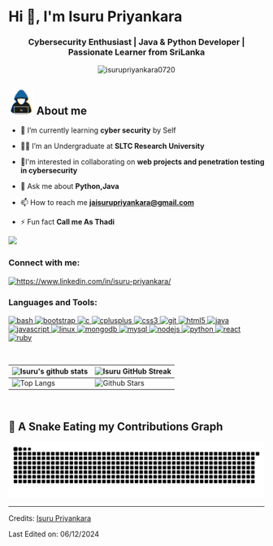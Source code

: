<h1 align="left">Hi 👋, I'm Isuru Priyankara</h1>
<h3 align="center">Cybersecurity Enthusiast | Java & Python Developer | Passionate Learner from SriLanka</h3>

<p align="center"> <img src="https://komarev.com/ghpvc/?username=isurupriyankara0720&label=Profile%20views&color=0e75b6&style=flat" alt="isurupriyankara0720" /> </p>





## <picture><img src = "https://github.com/0xAbdulKhalid/0xAbdulKhalid/raw/main/assets/mdImages/about_me.gif" width = 50px></picture> **About me**


- 🌱 I’m currently learning **cyber security** by Self

- 🧑‍🎓 I’m an Undergraduate at **SLTC Research University**

- 👯I'm interested in collaborating on **web projects and penetration testing in cybersecurity**

- 💬 Ask me about **Python,Java**

- 📫 How to reach me **jaisurupriyankara@gmail.com**

- ⚡ Fun fact **Call me As Thadi**


![](https://github.com/vikumkbv/vikumkbv/blob/master/icons/header_.png)

<h3 align="left">Connect with me:</h3>
<p align="left">
<a href="https://www.linkedin.com/in/isuru-priyankara/" target="blank"><img align="center" src="https://raw.githubusercontent.com/rahuldkjain/github-profile-readme-generator/master/src/images/icons/Social/linked-in-alt.svg" alt="https://www.linkedin.com/in/isuru-priyankara/" height="30" width="40" /></a>
</p>

<h3 align="left">Languages and Tools:</h3>
<p align="left"> <a href="https://www.gnu.org/software/bash/" target="_blank" rel="noreferrer"> <img src="https://github.com/Scar1109/skill-icons/blob/main/icons/Bash-Dark.svg" alt="bash" width="50" height="50"/> </a> <a href="https://getbootstrap.com" target="_blank" rel="noreferrer"> <img src="https://github.com/Scar1109/skill-icons/blob/main/icons/Bootstrap.svg" alt="bootstrap" width="50" height="50"/> </a> <a href="https://www.cprogramming.com/" target="_blank" rel="noreferrer"> <img src="https://github.com/Scar1109/skill-icons/blob/main/icons/C.svg" alt="c" width="50" height="50"/> </a> <a href="https://www.w3schools.com/cpp/" target="_blank" rel="noreferrer"> <img src="https://github.com/Scar1109/skill-icons/blob/main/icons/CPP.svg" alt="cplusplus" width="50" height="50"/> </a> <a href="https://www.w3schools.com/css/" target="_blank" rel="noreferrer"> <img src="https://github.com/Scar1109/skill-icons/blob/main/icons/CSS.svg" alt="css3" width="50" height="50"/> </a> <a href="https://git-scm.com/" target="_blank" rel="noreferrer"> <img src="https://github.com/Scar1109/skill-icons/blob/main/icons/Git.svg" alt="git" width="50" height="50"/> </a> <a href="https://www.w3.org/html/" target="_blank" rel="noreferrer"> <img src="https://github.com/Scar1109/skill-icons/blob/main/icons/HTML.svg" alt="html5" width="50" height="50"/> </a> <a href="https://www.java.com" target="_blank" rel="noreferrer"> <img src="https://github.com/Scar1109/skill-icons/blob/main/icons/Java-Dark.svg" alt="java" width="50" height="50"/> </a> <a href="https://developer.mozilla.org/en-US/docs/Web/JavaScript" target="_blank" rel="noreferrer"> <img src="https://github.com/Scar1109/skill-icons/blob/main/icons/JavaScript.svg" alt="javascript" width="50" height="50"/> </a> <a href="https://www.linux.org/" target="_blank" rel="noreferrer"> <img src="https://github.com/Scar1109/skill-icons/blob/main/icons/Linux-Dark.svg" alt="linux" width="50" height="50"/> </a> <a href="https://www.mongodb.com/" target="_blank" rel="noreferrer"> <img src="https://github.com/Scar1109/skill-icons/blob/main/icons/MongoDB.svg" alt="mongodb" width="50" height="50"/> </a> <a href="https://www.mysql.com/" target="_blank" rel="noreferrer"> <img src="https://github.com/Scar1109/skill-icons/blob/main/icons/MySQL-Dark.svg" alt="mysql" width="50" height="50"/> </a> <a href="https://nodejs.org" target="_blank" rel="noreferrer"> <img src="https://github.com/Scar1109/skill-icons/blob/main/icons/NodeJS-Dark.svg" alt="nodejs" width="50" height="50"/> </a> <a href="https://www.python.org" target="_blank" rel="noreferrer"> <img src="https://github.com/Scar1109/skill-icons/blob/main/icons/Python-Dark.svg" alt="python" width="50" height="50"/> </a> <a href="https://reactjs.org/" target="_blank" rel="noreferrer"> <img src="https://github.com/Scar1109/skill-icons/blob/main/icons/React-Dark.svg" alt="react" width="50" height="50"/> </a> <a href="https://www.ruby-lang.org/en/" target="_blank" rel="noreferrer"> <img src="https://github.com/Scar1109/skill-icons/blob/main/icons/Ruby.svg" alt="ruby" width="50" height="50"/> </a> </p>

<br>

| ![Isuru's github stats](https://github-readme-stats.vercel.app/api?username=IsuruPriyankara0720&show_icons=true&theme=tokyonight) | ![Isuru GitHub Streak](https://github-readme-streak-stats.herokuapp.com/?user=IsuruPriyankara0720&theme=tokyonight) |
| --- | --- |
| ![Top Langs](https://github-readme-stats.vercel.app/api/top-langs/?username=IsuruPriyankara0720&theme=tokyonight) | ![Github Stars](https://github-readme-stats.vercel.app/api?username=IsuruPriyankara0720&show_icons=true&locale=en&count_private=true&hide_rank=true&custom_title=My%20GitHub%20Stats&disable_animations=true&theme=tokyonight) |




<br>


## 🐍 A Snake Eating my Contributions Graph
	
<p align = "center">
	<img src = "https://github.com/7oSkaaa/7oSkaaa/blob/output/github-contribution-grid-snake.svg?" alt = "Snake Game"/>
</p>

-----
Credits: [Isuru Priyankara](https:/IsuruPriyankara0720)

Last Edited on: 06/12/2024
